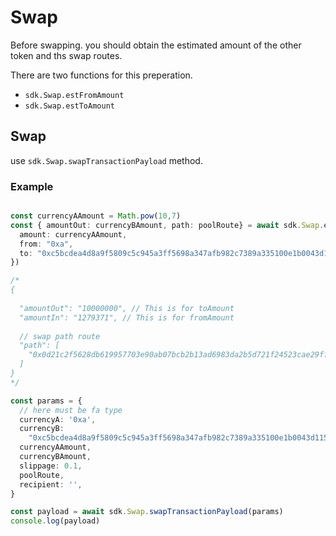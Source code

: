 # Swap

Before swapping. you should obtain the estimated amount of the other token and ths swap routes.

There are two functions for this preperation.

* `sdk.Swap.estFromAmount`&#x20;
* `sdk.Swap.estToAmount`&#x20;

## Swap

use `sdk.Swap.swapTransactionPayload` method.

### Example

```typescript

const currencyAAmount = Math.pow(10,7)
const { amountOut: currencyBAmount, path: poolRoute} = await sdk.Swap.estToAmount({
  amount: currencyAAmount,
  from: "0xa",
  to: "0xc5bcdea4d8a9f5809c5c945a3ff5698a347afb982c7389a335100e1b0043d115"
})

/*
{
  
  "amountOut": "10000000", // This is for toAmount
  "amountIn": "1279371", // This is for fromAmount
  
  // swap path route
  "path": [
    "0x0d21c2f5628db619957703e90ab07bcb2b13ad6983da2b5d721f24523cae29ff"
  ]
}
*/

const params = {
  // here must be fa type
  currencyA: '0xa',
  currencyB:
    "0xc5bcdea4d8a9f5809c5c945a3ff5698a347afb982c7389a335100e1b0043d115",
  currencyAAmount,
  currencyBAmount,
  slippage: 0.1,
  poolRoute,
  recipient: '',
}

const payload = await sdk.Swap.swapTransactionPayload(params)
console.log(payload)
```

